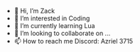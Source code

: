 - 👋 Hi, I’m Zack
- 👀 I’m interested in Coding
- 🌱 I’m currently learning Lua
- 💞️ I’m looking to collaborate on ...
- 📫 How to reach me Discord: Azriel 3715

<!---
worlcheats/worlcheats is a ✨ special ✨ repository because its `README.md` (this file) appears on your GitHub profile.
You can click the Preview link to take a look at your changes.
--->
